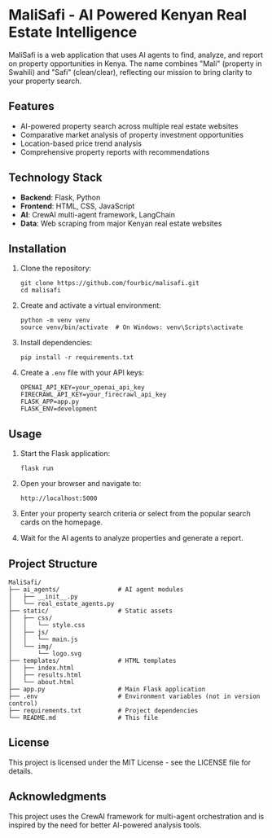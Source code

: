# MaliSafi - AI Powered Kenyan Real Estate Intelligence

MaliSafi is a web application that uses AI agents to find, analyze, and report on property opportunities in Kenya. The name combines "Mali" (property in Swahili) and "Safi" (clean/clear), reflecting our mission to bring clarity to your property search.

## Features

- AI-powered property search across multiple real estate websites
- Comparative market analysis of property investment opportunities
- Location-based price trend analysis
- Comprehensive property reports with recommendations

## Technology Stack

- **Backend**: Flask, Python
- **Frontend**: HTML, CSS, JavaScript
- **AI**: CrewAI multi-agent framework, LangChain
- **Data**: Web scraping from major Kenyan real estate websites

## Installation

1. Clone the repository:
   ```
   git clone https://github.com/fourbic/malisafi.git
   cd malisafi
   ```

2. Create and activate a virtual environment:
   ```
   python -m venv venv
   source venv/bin/activate  # On Windows: venv\Scripts\activate
   ```

3. Install dependencies:
   ```
   pip install -r requirements.txt
   ```

4. Create a `.env` file with your API keys:
   ```
   OPENAI_API_KEY=your_openai_api_key
   FIRECRAWL_API_KEY=your_firecrawl_api_key
   FLASK_APP=app.py
   FLASK_ENV=development
   ```

## Usage

1. Start the Flask application:
   ```
   flask run
   ```

2. Open your browser and navigate to:
   ```
   http://localhost:5000
   ```

3. Enter your property search criteria or select from the popular search cards on the homepage.

4. Wait for the AI agents to analyze properties and generate a report.

## Project Structure

```
MaliSafi/
├── ai_agents/                # AI agent modules
│   ├── __init__.py
│   └── real_estate_agents.py
├── static/                   # Static assets
│   ├── css/
│   │   └── style.css
│   ├── js/
│   │   └── main.js
│   └── img/
│       └── logo.svg
├── templates/                # HTML templates
│   ├── index.html
│   ├── results.html
│   └── about.html
├── app.py                    # Main Flask application
├── .env                      # Environment variables (not in version control)
├── requirements.txt          # Project dependencies
└── README.md                 # This file
```

## License

This project is licensed under the MIT License - see the LICENSE file for details.

## Acknowledgments

This project uses the CrewAI framework for multi-agent orchestration and is inspired by the need for better AI-powered analysis tools.